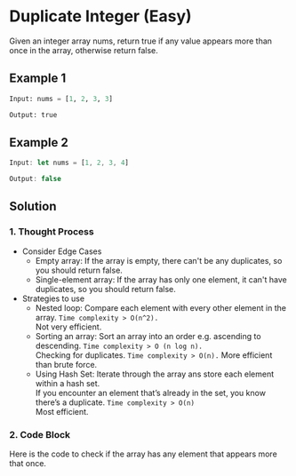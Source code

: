 # Duplicate Integer (Easy)

Given an integer array nums, return true if any value appears more than once in the array, otherwise return false.

## Example 1

```python
Input: nums = [1, 2, 3, 3]

Output: true
```

## Example 2

```javascript
Input: let nums = [1, 2, 3, 4]

Output: false
```

## Solution

### 1. Thought Process

- Consider Edge Cases
  - Empty array: If the array is empty, there can't be any duplicates, so you should return false.
  - Single-element array: If the array has only one element, it can't have duplicates, so you should return false.
- Strategies to use
  - Nested loop: Compare each element with every other element in the array. `Time complexity > O(n^2).` \
  Not very efficient.
  - Sorting an array: Sort an array into an order e.g. ascending to descending. `Time complexity > O (n log n).` \
  Checking for duplicates. `Time complexity > O(n).` More efficient than brute force.
  - Using Hash Set: Iterate through the array ans store each element within a hash set. \
  If you encounter an element that’s already in the set, you know there’s a duplicate. `Time complexity > O(n)` \
  Most efficient.

### 2. Code Block

Here is the code to check if the array has any element that appears more that once.

```python


```

```javascript


```
